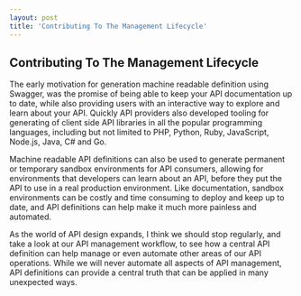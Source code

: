 ```yaml
---
layout: post
title: 'Contributing To The Management Lifecycle'
---
```

<h2>Contributing To The Management Lifecycle</h2>
<p>The early motivation for generation machine readable definition using Swagger, was the promise of being able to keep your API documentation up to date, while also providing users with an interactive way to explore and learn about your API.  Quickly API providers also developed tooling for generating of client side API libraries in all the popular programming languages, including but not limited to PHP, Python, Ruby, JavaScript, Node.js, Java, C# and Go.</p>
<p>Machine readable API definitions can also be used to generate permanent or temporary sandbox environments for API consumers, allowing for environments that developers can learn about an API, before they put the API to use in a real production environment. Like documentation, sandbox environments can be costly and time consuming to deploy and keep up to date, and API definitions can help make it much more painless and automated.</p>
<p>As the world of API design expands, I think we should stop regularly, and take a look at our API management workflow, to see how a central API definition can help manage or even automate other areas of our API operations. While we will never automate all aspects of API management, API definitions can provide a central truth that can be applied in many unexpected ways.</p>